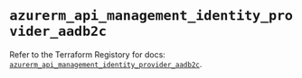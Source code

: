 # `azurerm_api_management_identity_provider_aadb2c`

Refer to the Terraform Registory for docs: [`azurerm_api_management_identity_provider_aadb2c`](https://registry.terraform.io/providers/hashicorp/azurerm/3.64.0/docs/resources/api_management_identity_provider_aadb2c).
